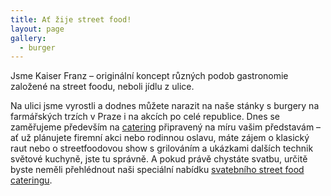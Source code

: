 ```yaml
---
title: Ať žije street food!
layout: page
gallery:
  - burger
---
```

Jsme Kaiser Franz – originální koncept různých podob gastronomie založené na street foodu, neboli jídlu z ulice.

Na ulici jsme vyrostli a dodnes můžete narazit na naše stánky s burgery na farmářských trzích v Praze i na akcích po celé republice. Dnes se zaměřujeme především na [catering](/catering) připravený na míru vašim představám – ať už plánujete firemní akci nebo rodinnou oslavu, máte zájem o klasický raut nebo o streetfoodovou show s grilováním a ukázkami dalších technik světové kuchyně, jste tu správně. A pokud právě chystáte svatbu, určitě byste neměli přehlédnout naši speciální nabídku [svatebního street food cateringu](/svatebni-catering/).